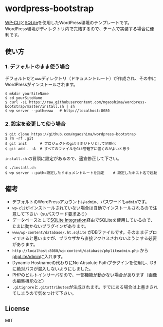 # wordpress-bootstrap

[WP-CLI](http://wp-cli.org/)と[SQLite](http://www.dbonline.jp/sqlite/)を使用したWordPress環境のテンプレートです。  
WordPress環境がディレクトリ内で完結するので、チームで実装する場合に便利です。

## 使い方

### 1. デフォルトのまま使う場合

デフォルトだと`www`ディレクトリ（ドキュメントルート）が作成され、その中にWordPressがインストールされます。

```
$ mkdir yourSiteName
$ cd yourSiteName
$ curl -sL https://raw.githubusercontent.com/mgaoshima/wordpress-bootstrap/master/install.sh | sh
$ wp server --path=www   # http://localhost:8080
```


### 2. 設定を変更して使う場合

```
$ git clone https://github.com/mgaoshima/wordpress-bootstrap
$ rm -rf .git
$ git init      # プロジェクトのgitリポジトリとして初期化
$ git add . -A  # すべてのファイルをGit管理下に置くのがよいと思う
```

`install.sh` の冒頭に設定があるので、適宜修正して下さい。

```
$ ./install.sh
$ wp server --path=設定したドキュメントルートを指定    # 設定したホスト名で起動
```


## 備考

- デフォルトのWordPressアカウントは`admin`、パスワードも`admin`です。
- `wp-cli`がインストールされていない場合は自動でインストールされるので注意して下さい（suパスワード要求あり）
- データベースとして[SQLite Integration](http://dogwood.skr.jp/wordpress/sqlite-integration-ja/)経由でSQLiteを使用しているので、たまに動かないプラグインがあります。
- `www/wp-content/database/.ht.sqlite` がDBファイルです。そのままデプロイできると思いますが、ブラウザから直接アクセスされないようにする必要があります。
- `http://localhost:8080/wp-content/database/phpliteadmin.php` から[phpLiteAdmin](https://code.google.com/p/phpliteadmin/)に入れます。
- Dynamic Hostnameの代わりにNo Absolute Pathプラグインを使用し、DBに絶対パスが混入しないようにしました。
- PHPのビルトインサーバなので、一部機能が動かない場合があります（画像の編集機能など）
- `.gitignore`と`.gitattributes`が生成されます。すでにある場合は上書きされてしまうので気をつけて下さい。


## License

MIT
